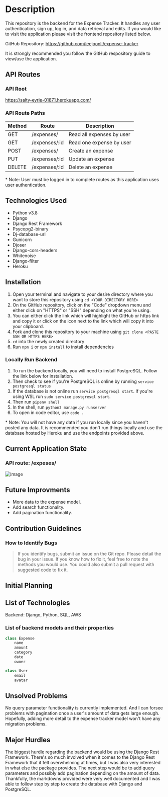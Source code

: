 # Description

This repository is the backend for the Expense Tracker.  It handles any user authentication, sign up, log in, and data retrieval and edits.  If you would like to visit the application please visit the frontend repository listed below.

GitHub Repository: https://github.com/leejoonli/expense-tracker

It is strongly recommended you follow the GitHub respository guide to view/use the application.

## API Routes

### API Root
https://salty-eyrie-01871.herokuapp.com/

### API Route Paths

| Method | Route | Description |
| ------ | ----- | ----------- |
| GET | /expenses/ | Read all expenses by user |
| GET | /expenses/:id | Read one expense by user |
| POST | /expenses/ | Create an expense |
| PUT | /expenses/:id | Update an expense |
| DELETE | /expenses/:id | Delete an expense |

\* Note: User must be logged in to complete routes as this application uses user authentication.

## Technologies Used

- Python v3.8
- Django
- Django Rest Framework
- Psycopg2-binary
- Dj-database-url
- Gunicorn
- Djoser
- Django-cors-headers
- Whitenoise
- Django-filter
- Heroku

## Installation

1. Open your terminal and navigate to your desire directory where you want to store this repository using `cd <YOUR DIRECTORY HERE>`
2. On the GitHub repository, click on the "Code" dropdown menu and either click on "HTTPS" or "SSH" depending on what you're using.
3. You can either click the link which will highlight the GitHub or https link and copy it or click on the icon next to the link which will copy it into your clipboard.
4. Fork and clone this repository to your machine using `git clone <PASTE SSH OR HTTPS HERE>`
5. `cd` into the newly created directory
6. Run `npm i` or `npm install` to install dependencies

### Locally Run Backend

1. To run the backend locally, you will need to install PostgreSQL.  Follow the link below for installation.
2. Then check to see if you're PostgreSQL is online by running `service postgresql status`
3. If the database is not online run `service postgresql start`.  If you're using WSL run `sudo service postgresql start`.
4. Then run `pipenv shell`
5. In the shell, run `python3 manage.py runserver`
6. To open in code editor, use `code .`

\* Note: You will not have any data if you run locally since you haven't posted any data.  It is recommended you don't run things locally and use the database hosted by Heroku and use the endpoints provided above.

## Current Application State

### API route: /expeses/
![image](https://media.git.generalassemb.ly/user/40293/files/7385b980-9080-11ec-9d77-d985afd04bf9)

## Future Improvments

- More data to the expense model.
- Add search functionality.
- Add pagination functionality.

## Contribution Guidelines

### How to Identify Bugs

> If you identify bugs, submit an issue on the Git repo. Please detail the bug in your issue. If you know how to fix it, feel free to note the methods you would use. You could also submit a pull request with suggested code to fix it.

## Initial Planning

## List of Technologies
Backend: Django, Python, SQL, AWS

### List of backend models and their properties
```python
class Expense
    name
    amount
    category
    date
    owner

class User
    email
    avatar
```

## Unsolved Problems

No query parameter functionality is currently implemented.  And I can forsee problems with pagination once a user's amount of data gets large enough.  Hopefully, adding more detail to the expense tracker model won't have any migration problems.

## Major Hurdles

The biggest hurdle regarding the backend would be using the Django Rest Framework.  There's so much involved when it comes to the Django Rest Framework that it felt overwhelming at times, but I was also very interested in what else the package provides.  The next step would be to add query parameters and possibly add pagination depending on the amount of data.  Thankfully, the markdowns provided were very well documented and I was able to follow step by step to create the database with Django and PostgreSQL.